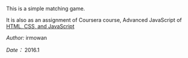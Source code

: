 This is a simple matching game.

It is also as an assignment of Coursera course, Advanced JavaScript of [HTML, CSS, and JavaScript]( https://www.coursera.org/learn/html-css-javascript)



*Author:* irmowan

*Date：* 2016.1

